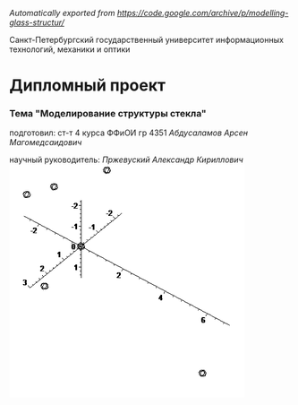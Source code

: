 _Automatically exported from https://code.google.com/archive/p/modelling-glass-structur/_

Санкт-Петербургский государственный университет информационных технологий, механики и оптики

# Дипломный проект

### Тема "Моделирование структуры стекла"
подготовил: ст-т 4 курса ФФиОИ гр 4351 _Aбдуcaламoв Apсен Мaгoмeдсаидoвич_

научный руководитель: _Пржевуский Александр Кириллович_ ![4 kations around one anion](wiki/images/4kation_1_anion.gif)
